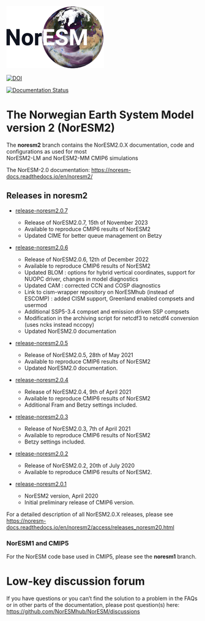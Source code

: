 ![NorESM logo](doc/img/NORESM-logo.png)

[![DOI](https://zenodo.org/badge/DOI/10.5281/zenodo.3905091.svg)](https://doi.org/10.5281/zenodo.3905091)

[![Documentation Status](https://readthedocs.org/projects/noresm-docs/badge/?version=noresm2)](https://noresm-docs.readthedocs.io/en/noresm2/?badge=noresm2)

# The Norwegian Earth System Model version 2 (NorESM2)
The **noresm2** branch contains the NorESM2.0.X documentation, code and configurations as used for most  <br />
NorESM2-LM and NorESM2-MM CMIP6 simulations

The NorESM-2.0 documentation: https://noresm-docs.readthedocs.io/en/noresm2/

## Releases in noresm2
- [release-noresm2.0.7](https://github.com/NorESMhub/NorESM/releases/tag/release-noresm2.0.7)
    - Release of NorESM2.0.7, 15th of November 2023
    - Available to reproduce CMIP6 results of NorESM2
    - Updated CIME for better queue management on Betzy

- [release-noresm2.0.6](https://github.com/NorESMhub/NorESM/releases/tag/release-noresm2.0.6)
    - Release of NorESM2.0.6, 12th of December 2022
    - Available to reproduce CMIP6 results of NorESM2
    - Updated BLOM : options for hybrid vertical coordinates, support for NUOPC driver, changes in model diagnostics 
    - Updated CAM : corrected CCN and COSP diagnostics 
    - Link to cism-wrapper repository on NorESMhub (instead of ESCOMP) : added CISM support, Greenland enabled compsets and usermod
    - Additional SSP5-3.4 compset and emission driven SSP compsets
    - Modification in the archiving script for netcdf3 to netcdf4 conversion (uses ncks instead nccopy)		
    - Updated NorESM2.0 documentation

- [release-noresm2.0.5](https://github.com/NorESMhub/NorESM/releases/tag/release-noresm2.0.5)
    - Release of NorESM2.0.5, 28th of May 2021
    - Available to reproduce CMIP6 results of NorESM2
    - Updated NorESM2.0 documentation.

- [release-noresm2.0.4](https://github.com/NorESMhub/NorESM/releases/tag/release-noresm2.0.4)
    - Release of NorESM2.0.4,  9th of April 2021
    - Available to reproduce CMIP6 results of NorESM2
    - Additional Fram and Betzy settings included.

- [release-noresm2.0.3](https://github.com/NorESMhub/NorESM/releases/tag/release-noresm2.0.3)
    - Release of NorESM2.0.3, 7th of April 2021 
    - Available to reproduce CMIP6 results of NorESM2
    - Betzy settings included.

- [release-noresm2.0.2](https://github.com/NorESMhub/NorESM/releases/tag/release-noresm2.0.2)
    - Release of NorESM2.0.2, 20th of July 2020
    - Available to reproduce CMIP6 results of NorESM2.
    
- [release-noresm2.0.1](https://github.com/NorESMhub/NorESM/releases/tag/release-noresm2.0.1)
    - NorESM2 version,  April  2020 
    - Initial preliminary release of CMIP6 version.

For a detailed description of all NorESM2.0.X releases, please see https://noresm-docs.readthedocs.io/en/noresm2/access/releases_noresm20.html

### NorESM1 and CMIP5
For the NorESM code base used in CMIP5, please see the **noresm1** branch.


# Low-key discussion forum

If you have questions or you can’t find the solution to a problem in the FAQs or in other parts of the documentation, please post question(s) here: 
https://github.com/NorESMhub/NorESM/discussions
